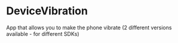 # DeviceVibration

App that allows you to make the phone vibrate (2 different versions available - for different SDKs)
